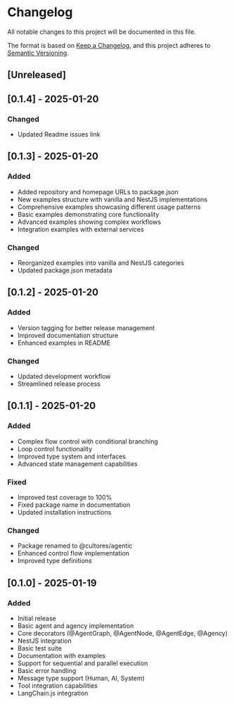 # Changelog

All notable changes to this project will be documented in this file.

The format is based on [Keep a Changelog](https://keepachangelog.com/en/1.0.0/),
and this project adheres to [Semantic Versioning](https://semver.org/spec/v2.0.0.html).

## [Unreleased]

## [0.1.4] - 2025-01-20

### Changed
- Updated Readme issues link

## [0.1.3] - 2025-01-20

### Added
- Added repository and homepage URLs to package.json
- New examples structure with vanilla and NestJS implementations
- Comprehensive examples showcasing different usage patterns
- Basic examples demonstrating core functionality
- Advanced examples showing complex workflows
- Integration examples with external services

### Changed
- Reorganized examples into vanilla and NestJS categories
- Updated package.json metadata

## [0.1.2] - 2025-01-20

### Added
- Version tagging for better release management
- Improved documentation structure
- Enhanced examples in README

### Changed
- Updated development workflow
- Streamlined release process

## [0.1.1] - 2025-01-20

### Added
- Complex flow control with conditional branching
- Loop control functionality
- Improved type system and interfaces
- Advanced state management capabilities

### Fixed
- Improved test coverage to 100%
- Fixed package name in documentation
- Updated installation instructions

### Changed
- Package renamed to @cultores/agentic
- Enhanced control flow implementation
- Improved type definitions

## [0.1.0] - 2025-01-19

### Added
- Initial release
- Basic agent and agency implementation
- Core decorators (@AgentGraph, @AgentNode, @AgentEdge, @Agency)
- NestJS integration
- Basic test suite
- Documentation with examples
- Support for sequential and parallel execution
- Basic error handling
- Message type support (Human, AI, System)
- Tool integration capabilities
- LangChain.js integration 